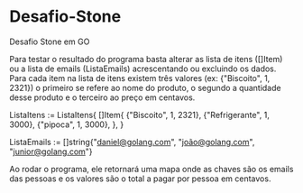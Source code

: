 # Desafio-Stone
Desafio Stone em GO

Para testar o resultado do programa basta alterar as lista de itens ([]Item) ou a lista de emails (ListaEmails) acrescentando ou excluindo os dados. Para cada item na lista de itens existem três valores (ex: {"Biscoito", 1, 2321}) o primeiro se refere ao nome do produto, o segundo a quantidade desse produto e o terceiro ao preço em centavos. 

ListaItens := ListaItens{
		[]Item{
			{"Biscoito", 1, 2321},
			{"Refrigerante", 1, 3000},
			{"pipoca", 1, 3000},
		},
	}
  
  ListaEmails := []string{"daniel@golang.com", "joão@golang.com", "junior@golang.com"}
  
  
  Ao rodar o programa, ele retornará uma mapa onde as chaves são os emails das pessoas e os valores são o total a pagar por pessoa em centavos.  
  
  
  
